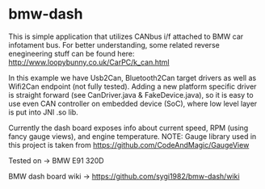 # bmw-dash

This is simple application that utilizes CANbus i/f attached to BMW car infotament bus.
For better understanding, some related reverse enegineering stuff can be found here: http://www.loopybunny.co.uk/CarPC/k_can.html

In this example we have Usb2Can, Bluetooth2Can target drivers as well as Wifi2Can endpoint (not fully tested).
Adding a new platform specific driver is straight forward (see CanDriver.java & FakeDevice.java), 
so it is easy to use even CAN controller on embedded device (SoC), where low level layer is put into JNI .so lib.

Currently the dash board exposes info about current speed, RPM (using fancy gauge views), and engine temperature.
NOTE: Gauge library used in this project is taken from https://github.com/CodeAndMagic/GaugeView

Tested on -> BMW E91 320D

BMW dash board wiki -> https://github.com/sygi1982/bmw-dash/wiki
